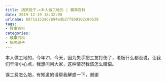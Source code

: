 ```yaml
---
title: 搞笑段子->本人做工地的 | 糗事百科
date: 2019-12-19 18:32:08
urlname: 0d71a153a67b94edb27f8b9102c8d638
tags: 
- 糗事百科
categories:
- 糗事百科
- 搞笑段子
---
```

本人做工地的，今年21，今天，因为失手把工友打伤了，老板什么都没说，让我们干活小心点，我想问问大家，这种情况我该怎么赔偿。

误工费怎么陪，有知道的请帮我解惑一下，谢谢


